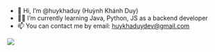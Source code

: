 - 👋 Hi, I’m @huykhaduy (Huỳnh Khánh Duy)
- 🧑‍🎓 I’m currently learning Java, Python, JS as a backend developer
- 📫 You can contact me by email: huykhaduydev@gmail.com

<img src="https://user-images.githubusercontent.com/88472007/208449661-cbedb5ff-d053-42ac-8722-988eba1ddfbf.png">


